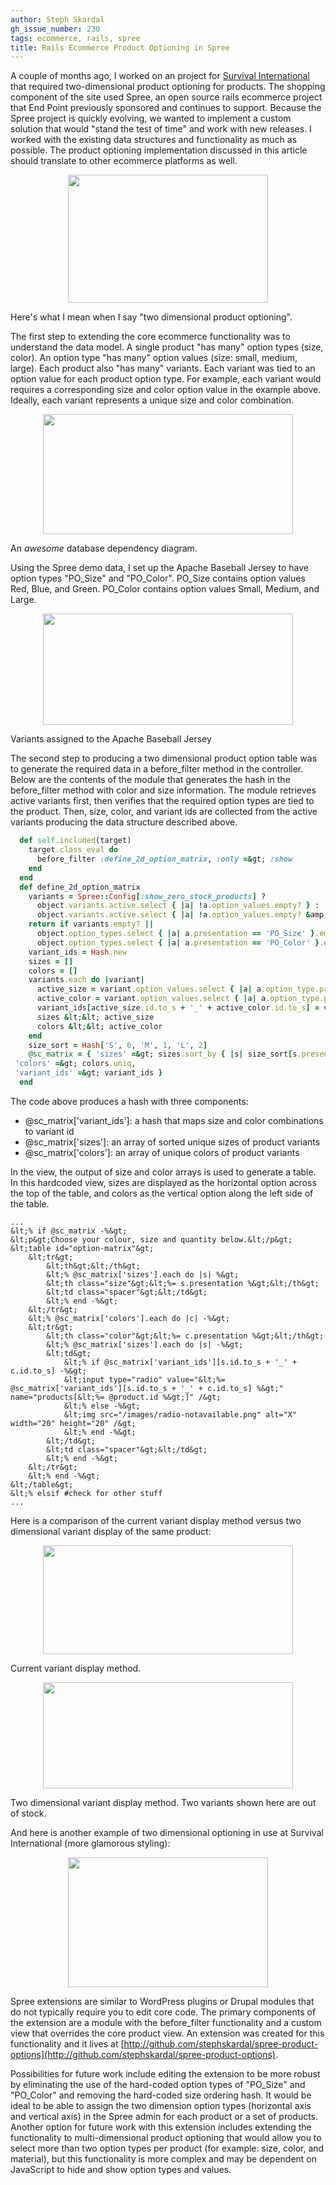 ```yaml
---
author: Steph Skardal
gh_issue_number: 230
tags: ecommerce, rails, spree
title: Rails Ecommerce Product Optioning in Spree
---
```


A couple of months ago, I worked on an project for [Survival International](http://shop.survivalinternational.org/) that required two-dimensional product optioning for products. The shopping component of the site used Spree, an open source rails ecommerce project that End Point previously sponsored and continues to support. Because the Spree project is quickly evolving, we wanted to implement a custom solution that would "stand the test of time" and work with new releases. I worked with the existing data structures and functionality as much as possible. The product optioning implementation discussed in this article should translate to other ecommerce platforms as well.

<a href="http://1.bp.blogspot.com/_wWmWqyCEKEs/Sxbj4ANgHxI/AAAAAAAACvs/GgKcIvu918Y/s1600-h/ts.png" onblur="try {parent.deselectBloggerImageGracefully();} catch(e) {}"><img alt="" border="0" id="BLOGGER_PHOTO_ID_5410762553601040146" src="/blog/2009/12/02/rails-ecommerce-product-optioning-in/image-0.png" style="display:block; margin:0px auto 10px; text-align:center;cursor:pointer; cursor:hand;width: 320px; height: 205px;"/></a>

Here's what I mean when I say "two dimensional product optioning".

The first step to extending the core ecommerce functionality was to understand the data model. A single product "has many" option types (size, color). An option type "has many" option values (size: small, medium, large). Each product also "has many" variants. Each variant was tied to an option value for each product option type. For example, each variant would requires a corresponding size and color option value in the example above. Ideally, each variant represents a unique size and color combination.

<a href="http://4.bp.blogspot.com/_wWmWqyCEKEs/Sxb1OBkX2JI/AAAAAAAACwM/5rK_oOi9gF8/s1600-h/data.png" onblur="try {parent.deselectBloggerImageGracefully();} catch(e) {}"><img alt="" border="0" id="BLOGGER_PHOTO_ID_5410781623620196498" src="/blog/2009/12/02/rails-ecommerce-product-optioning-in/image-0.png" style="display:block; margin:0px auto 10px; text-align:center;cursor:pointer; cursor:hand;width: 400px; height: 192px;"/></a>

An *awesome* database dependency diagram.

Using the Spree demo data, I set up the Apache Baseball Jersey to have option types "PO_Size" and "PO_Color". PO_Size contains option values Red, Blue, and Green. PO_Color contains option values Small, Medium, and Large.

<a href="http://2.bp.blogspot.com/_wWmWqyCEKEs/Sxb1eKJ5HzI/AAAAAAAACwU/ESxvD0XSUkU/s1600-h/setup.png" onblur="try {parent.deselectBloggerImageGracefully();} catch(e) {}"><img alt="" border="0" id="BLOGGER_PHOTO_ID_5410781900802957106" src="/blog/2009/12/02/rails-ecommerce-product-optioning-in/image-0.png" style="display:block; margin:0px auto 10px; text-align:center;cursor:pointer; cursor:hand;width: 400px; height: 178px;"/></a>

Variants assigned to the Apache Baseball Jersey

The second step to producing a two dimensional product option table was to generate the required data in a before_filter method in the controller. Below are the contents of the module that generates the hash in the before_filter method with color and size information. The module retrieves active variants first, then verifies that the required option types are tied to the product. Then, size, color, and variant ids are collected from the active variants producing the data structure described above.

```ruby
  def self.included(target)
    target.class_eval do
      before_filter :define_2d_option_matrix, :only =&gt; :show
    end
  end
  def define_2d_option_matrix
    variants = Spree::Config[:show_zero_stock_products] ?
      object.variants.active.select { |a| !a.option_values.empty? } :
      object.variants.active.select { |a| !a.option_values.empty? &amp;&amp; a.in_stock }
    return if variants.empty? ||
      object.option_types.select { |a| a.presentation == 'PO_Size' }.empty? ||
      object.option_types.select { |a| a.presentation == 'PO_Color' }.empty?
    variant_ids = Hash.new
    sizes = []
    colors = []
    variants.each do |variant|
      active_size = variant.option_values.select { |a| a.option_type.presentation == 'PO_Size' }.first
      active_color = variant.option_values.select { |a| a.option_type.presentation == 'PO_Color' }.first
      variant_ids[active_size.id.to_s + '_' + active_color.id.to_s] = variant.id
      sizes &lt;&lt; active_size
      colors &lt;&lt; active_color
    end
    size_sort = Hash['S', 0, 'M', 1, 'L', 2]
    @sc_matrix = { 'sizes' =&gt; sizes.sort_by { |s| size_sort[s.presentation] }.uniq,
 'colors' =&gt; colors.uniq,
 'variant_ids' =&gt; variant_ids }
  end
```

The code above produces a hash with three components:

- @sc_matrix['variant_ids']: a hash that maps size and color combinations to variant id
- @sc_matrix['sizes']: an array of sorted unique sizes of product variants
- @sc_matrix['colors']: an array of unique colors of product variants

In the view, the output of size and color arrays is used to generate a table. In this hardcoded view, sizes are displayed as the horizontal option across the top of the table, and colors as the vertical option along the left side of the table.

```nohighlight
...
&lt;% if @sc_matrix -%&gt;
&lt;p&gt;Choose your colour, size and quantity below.&lt;/p&gt;
&lt;table id="option-matrix"&gt;
    &lt;tr&gt;
        &lt;th&gt;&lt;/th&gt;
        &lt;% @sc_matrix['sizes'].each do |s| %&gt;
        &lt;th class="size"&gt;&lt;%= s.presentation %&gt;&lt;/th&gt;
        &lt;td class="spacer"&gt;&lt;/td&gt;
        &lt;% end -%&gt;
    &lt;/tr&gt;
    &lt;% @sc_matrix['colors'].each do |c| -%&gt;
    &lt;tr&gt;
        &lt;th class="color"&gt;&lt;%= c.presentation %&gt;&lt;/th&gt;
        &lt;% @sc_matrix['sizes'].each do |s| -%&gt;
        &lt;td&gt;
            &lt;% if @sc_matrix['variant_ids'][s.id.to_s + '_' + c.id.to_s] -%&gt;
            &lt;input type="radio" value="&lt;%= @sc_matrix['variant_ids'][s.id.to_s + '_' + c.id.to_s] %&gt;" name="products[&lt;%= @product.id %&gt;]" /&gt;
            &lt;% else -%&gt;
            &lt;img src="/images/radio-notavailable.png" alt="X" width="20" height="20" /&gt;
            &lt;% end -%&gt;
        &lt;/td&gt;
        &lt;td class="spacer"&gt;&lt;/td&gt;
        &lt;% end -%&gt;
    &lt;/tr&gt;
    &lt;% end -%&gt;
&lt;/table&gt;
&lt;% elsif #check for other stuff
...
```

Here is a comparison of the current variant display method versus two dimensional variant display of the same product:

<a href="http://3.bp.blogspot.com/_wWmWqyCEKEs/Sxb2Rd9hiQI/AAAAAAAACwk/-FBN56TLNv0/s1600-h/vs2.png" onblur="try {parent.deselectBloggerImageGracefully();} catch(e) {}"><img alt="" border="0" id="BLOGGER_PHOTO_ID_5410782782293117186" src="/blog/2009/12/02/rails-ecommerce-product-optioning-in/image-0.png" style="display:block; margin:0px auto 10px; text-align:center;cursor:pointer; cursor:hand;width: 400px; height: 174px;"/></a>

Current variant display method.

<a href="http://4.bp.blogspot.com/_wWmWqyCEKEs/Sxb2RMC7MaI/AAAAAAAACwc/uaBS3qii_FU/s1600-h/vs.png" onblur="try {parent.deselectBloggerImageGracefully();} catch(e) {}"><img alt="" border="0" id="BLOGGER_PHOTO_ID_5410782777483932066" src="/blog/2009/12/02/rails-ecommerce-product-optioning-in/image-0.png" style="display:block; margin:0px auto 10px; text-align:center;cursor:pointer; cursor:hand;width: 400px; height: 170px;"/></a>

Two dimensional variant display method. Two variants shown here are out of stock.

And here is another example of two dimensional optioning in use at Survival International (more glamorous styling):

<a href="http://4.bp.blogspot.com/_wWmWqyCEKEs/Sxbj4M0Pf_I/AAAAAAAACv0/GbVlNPksOUU/s1600-h/ts2.png" onblur="try {parent.deselectBloggerImageGracefully();} catch(e) {}"><img alt="" border="0" id="BLOGGER_PHOTO_ID_5410762556984754162" src="/blog/2009/12/02/rails-ecommerce-product-optioning-in/image-0.png" style="display:block; margin:0px auto 10px; text-align:center;cursor:pointer; cursor:hand;width: 320px; height: 208px;"/></a>

Spree extensions are similar to WordPress plugins or Drupal modules that do not typically require you to edit core code. The primary components of the extension are a module with the before_filter functionality and a custom view that overrides the core product view. An extension was created for this functionality and it lives at [http://github.com/stephskardal/spree-product-options](http://github.com/stephskardal/spree-product-options).

Possibilities for future work include editing the extension to be more robust by eliminating the use of the hard-coded option types of "PO_Size" and "PO_Color" and removing the hard-coded size ordering hash. It would be ideal to be able to assign the two dimension option types (horizontal axis and vertical axis) in the Spree admin for each product or a set of products. Another option for future work with this extension includes extending the functionality to multi-dimensional product optioning that would allow you to select more than two option types per product (for example: size, color, and material), but this functionality is more complex and may be dependent on JavaScript to hide and show option types and values.
